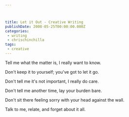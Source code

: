 ```yaml
---



title: Let it Out - Creative Writing
publishDate: 2008-05-25T00:00:00.000Z
categories:
 - writing
 - chrischinchilla
tags:
 - creative
---
```


Tell me what the matter is, I really want to know.

Don't keep it to yourself; you've got to let it go.

Don't tell me it's not important, I really do care.

Don't tell me another time, lay your burden bare.

Don't sit there feeling sorry with your head against the wall.

Talk to me, relate, and forget about it all.

